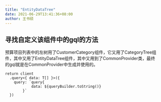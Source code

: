 ```yaml
---
title: "EntityDataTree"
date: 2021-06-29T13:41:36+08:00
author: 王书硕
---
```


## 寻找自定义该组件中的gql的方法
预算项目列表中的左树用了CustomerCategory组件，它又用了CategoryTree组件，其中又用了EntityDataTree组件，其中又用到了CommonProvider类，最终的gql就是在CommonProvider中生成并使用的。
```
return client
  .query<{ data: T[] }>({
    query: `query{
            data: ${queryBuilder.toString()}
        }`
  })
```
